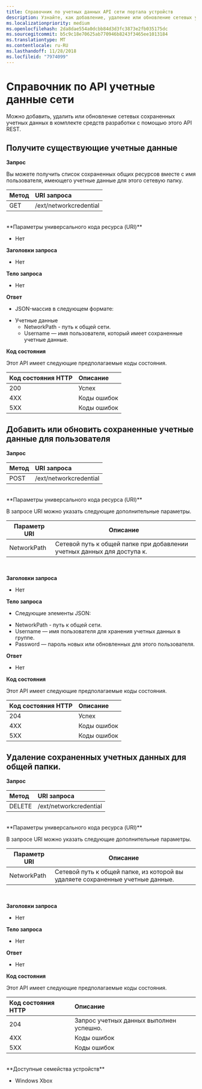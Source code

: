 ```yaml
---
title: Справочник по учетных данных API сети портала устройств
description: Узнайте, как добавление, удаление или обновление сетевых учетных данных программными средствами.
ms.localizationpriority: medium
ms.openlocfilehash: 2da8dae554a0dcbb84d3d3fc3873e2fb035175dc
ms.sourcegitcommit: b5c9c18e70625ab770946b8243f3465ee1013184
ms.translationtype: MT
ms.contentlocale: ru-RU
ms.lasthandoff: 11/28/2018
ms.locfileid: "7974099"
---
```

# <a name="network-credentials-api-reference"></a>Справочник по API учетные данные сети
Можно добавить, удалить или обновление сетевых сохраненных учетных данных в комплекте средств разработки с помощью этого API REST.

## <a name="get-existing-credentials"></a>Получите существующие учетные данные

**Запрос**

Вы можете получить список сохраненных общих ресурсов вместе с имя пользователя, имеющего учетные данные для этого сетевую папку.

Метод      | URI запроса
:------     | :-----
GET | /ext/networkcredential
<br />
**Параметры универсального кода ресурса (URI)**

- Нет

**Заголовки запроса**

- Нет

**Тело запроса**   

- Нет

**Ответ**   

- JSON-массив в следующем формате:
* Учетные данные
  * NetworkPath - путь к общей сети.
  * Username — имя пользователя, который имеет сохраненные учетные данные.

**Код состояния**

Этот API имеет следующие предполагаемые коды состояния.

Код состояния HTTP      | Описание
:------     | :-----
200 | Успех
4XX | Коды ошибок
5XX | Коды ошибок

## <a name="add-or-update-stored-credentials-for-a-user"></a>Добавить или обновить сохраненные учетные данные для пользователя

**Запрос**

Метод      | URI запроса
:------     | :-----
POST | /ext/networkcredential
<br />
**Параметры универсального кода ресурса (URI)**

В запросе URI можно указать следующие дополнительные параметры.

| Параметр URI      | Описание     | 
| ------------------ |-----------------|
| NetworkPath        | Сетевой путь к общей папке при добавлении учетных данных для доступа к. |
<br>

**Заголовки запроса**

- Нет

**Тело запроса**

- Следующие элементы JSON:
* NetworkPath - путь к общей сети.
* Username — имя пользователя для хранения учетных данных в группе.
* Password — пароль новых или обновленных для этого пользователя.

**Ответ**   

- Нет  

**Код состояния**

Этот API имеет следующие предполагаемые коды состояния.

Код состояния HTTP      | Описание
:------     | :-----
204 | Успех
4XX | Коды ошибок
5XX | Коды ошибок

## <a name="remove-stored-credentials-for-a-share"></a>Удаление сохраненных учетных данных для общей папки.

**Запрос**

Метод      | URI запроса
:------     | :-----
DELETE | /ext/networkcredential
<br />
**Параметры универсального кода ресурса (URI)**

В запросе URI можно указать следующие дополнительные параметры.

| Параметр URI      | Описание     | 
| ------------------ |-----------------|
| NetworkPath        | Сетевой путь к общей папке, из которой вы удаляете сохраненные учетные данные. |
<br>

**Заголовки запроса**

- Нет

**Тело запроса**   

- Нет

**Ответ**   

- Нет 

**Код состояния**

Этот API имеет следующие предполагаемые коды состояния.

Код состояния HTTP      | Описание
:------     | :-----
204 | Запрос учетных данных выполнен успешно.
4XX | Коды ошибок
5XX | Коды ошибок

<br />
**Доступные семейства устройств**

* Windows Xbox


